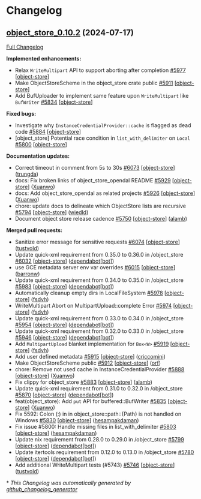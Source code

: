 <!---
  Licensed to the Apache Software Foundation (ASF) under one
  or more contributor license agreements.  See the NOTICE file
  distributed with this work for additional information
  regarding copyright ownership.  The ASF licenses this file
  to you under the Apache License, Version 2.0 (the
  "License"); you may not use this file except in compliance
  with the License.  You may obtain a copy of the License at

    http://www.apache.org/licenses/LICENSE-2.0

  Unless required by applicable law or agreed to in writing,
  software distributed under the License is distributed on an
  "AS IS" BASIS, WITHOUT WARRANTIES OR CONDITIONS OF ANY
  KIND, either express or implied.  See the License for the
  specific language governing permissions and limitations
  under the License.
-->

# Changelog

## [object_store_0.10.2](https://github.com/apache/arrow-rs/tree/object_store_0.10.2) (2024-07-17)

[Full Changelog](https://github.com/apache/arrow-rs/compare/object_store_0.10.1...object_store_0.10.2)

**Implemented enhancements:**

- Relax `WriteMultipart` API to support aborting after completion [\#5977](https://github.com/apache/arrow-rs/issues/5977) [[object-store](https://github.com/apache/arrow-rs/labels/object-store)]
- Make ObjectStoreScheme in the object\_store crate public [\#5911](https://github.com/apache/arrow-rs/issues/5911) [[object-store](https://github.com/apache/arrow-rs/labels/object-store)]
- Add BufUploader to implement same feature upon `WriteMultipart` like `BufWriter` [\#5834](https://github.com/apache/arrow-rs/issues/5834) [[object-store](https://github.com/apache/arrow-rs/labels/object-store)]

**Fixed bugs:**

- Investigate why `InstanceCredentialProvider::cache` is flagged as dead code [\#5884](https://github.com/apache/arrow-rs/issues/5884) [[object-store](https://github.com/apache/arrow-rs/labels/object-store)]
- \[object\_store\] Potential race condition in `list_with_delimiter` on `Local` [\#5800](https://github.com/apache/arrow-rs/issues/5800) [[object-store](https://github.com/apache/arrow-rs/labels/object-store)]

**Documentation updates:**

- Correct timeout in comment from 5s to 30s [\#6073](https://github.com/apache/arrow-rs/pull/6073) [[object-store](https://github.com/apache/arrow-rs/labels/object-store)] ([trungda](https://github.com/trungda))
- docs: Fix broken links of object\_store\_opendal README [\#5929](https://github.com/apache/arrow-rs/pull/5929) [[object-store](https://github.com/apache/arrow-rs/labels/object-store)] ([Xuanwo](https://github.com/Xuanwo))
- docs: Add object\_store\_opendal as related projects [\#5926](https://github.com/apache/arrow-rs/pull/5926) [[object-store](https://github.com/apache/arrow-rs/labels/object-store)] ([Xuanwo](https://github.com/Xuanwo))
- chore: update docs to delineate which ObjectStore lists are recursive [\#5794](https://github.com/apache/arrow-rs/pull/5794) [[object-store](https://github.com/apache/arrow-rs/labels/object-store)] ([wiedld](https://github.com/wiedld))
- Document object store release cadence [\#5750](https://github.com/apache/arrow-rs/pull/5750) [[object-store](https://github.com/apache/arrow-rs/labels/object-store)] ([alamb](https://github.com/alamb))

**Merged pull requests:**

- Sanitize error message for sensitive requests [\#6074](https://github.com/apache/arrow-rs/pull/6074) [[object-store](https://github.com/apache/arrow-rs/labels/object-store)] ([tustvold](https://github.com/tustvold))
- Update quick-xml requirement from 0.35.0 to 0.36.0 in /object\_store [\#6032](https://github.com/apache/arrow-rs/pull/6032) [[object-store](https://github.com/apache/arrow-rs/labels/object-store)] ([dependabot[bot]](https://github.com/apps/dependabot))
- use GCE metadata server env var overrides [\#6015](https://github.com/apache/arrow-rs/pull/6015) [[object-store](https://github.com/apache/arrow-rs/labels/object-store)] ([barronw](https://github.com/barronw))
- Update quick-xml requirement from 0.34.0 to 0.35.0 in /object\_store [\#5983](https://github.com/apache/arrow-rs/pull/5983) [[object-store](https://github.com/apache/arrow-rs/labels/object-store)] ([dependabot[bot]](https://github.com/apps/dependabot))
- Automatically cleanup empty dirs in LocalFileSystem [\#5978](https://github.com/apache/arrow-rs/pull/5978) [[object-store](https://github.com/apache/arrow-rs/labels/object-store)] ([fsdvh](https://github.com/fsdvh))
- WriteMultipart Abort on MultipartUpload::complete Error [\#5974](https://github.com/apache/arrow-rs/pull/5974) [[object-store](https://github.com/apache/arrow-rs/labels/object-store)] ([fsdvh](https://github.com/fsdvh))
- Update quick-xml requirement from 0.33.0 to 0.34.0 in /object\_store [\#5954](https://github.com/apache/arrow-rs/pull/5954) [[object-store](https://github.com/apache/arrow-rs/labels/object-store)] ([dependabot[bot]](https://github.com/apps/dependabot))
- Update quick-xml requirement from 0.32.0 to 0.33.0 in /object\_store [\#5946](https://github.com/apache/arrow-rs/pull/5946) [[object-store](https://github.com/apache/arrow-rs/labels/object-store)] ([dependabot[bot]](https://github.com/apps/dependabot))
- Add `MultipartUpload` blanket implementation for `Box<W>` [\#5919](https://github.com/apache/arrow-rs/pull/5919) [[object-store](https://github.com/apache/arrow-rs/labels/object-store)] ([fsdvh](https://github.com/fsdvh))
- Add user defined metadata [\#5915](https://github.com/apache/arrow-rs/pull/5915) [[object-store](https://github.com/apache/arrow-rs/labels/object-store)] ([criccomini](https://github.com/criccomini))
- Make ObjectStoreScheme public [\#5912](https://github.com/apache/arrow-rs/pull/5912) [[object-store](https://github.com/apache/arrow-rs/labels/object-store)] ([orf](https://github.com/orf))
- chore: Remove not used cache in InstanceCredentialProvider [\#5888](https://github.com/apache/arrow-rs/pull/5888) [[object-store](https://github.com/apache/arrow-rs/labels/object-store)] ([Xuanwo](https://github.com/Xuanwo))
- Fix clippy for object\_store [\#5883](https://github.com/apache/arrow-rs/pull/5883) [[object-store](https://github.com/apache/arrow-rs/labels/object-store)] ([alamb](https://github.com/alamb))
- Update quick-xml requirement from 0.31.0 to 0.32.0 in /object\_store [\#5870](https://github.com/apache/arrow-rs/pull/5870) [[object-store](https://github.com/apache/arrow-rs/labels/object-store)] ([dependabot[bot]](https://github.com/apps/dependabot))
- feat\(object\_store\): Add `put` API for buffered::BufWriter [\#5835](https://github.com/apache/arrow-rs/pull/5835) [[object-store](https://github.com/apache/arrow-rs/labels/object-store)] ([Xuanwo](https://github.com/Xuanwo))
- Fix 5592: Colon \(:\) in in object\_store::path::{Path} is not handled on Windows [\#5830](https://github.com/apache/arrow-rs/pull/5830) [[object-store](https://github.com/apache/arrow-rs/labels/object-store)] ([hesampakdaman](https://github.com/hesampakdaman))
- Fix issue \#5800: Handle missing files in list\_with\_delimiter [\#5803](https://github.com/apache/arrow-rs/pull/5803) [[object-store](https://github.com/apache/arrow-rs/labels/object-store)] ([hesampakdaman](https://github.com/hesampakdaman))
- Update nix requirement from 0.28.0 to 0.29.0 in /object\_store [\#5799](https://github.com/apache/arrow-rs/pull/5799) [[object-store](https://github.com/apache/arrow-rs/labels/object-store)] ([dependabot[bot]](https://github.com/apps/dependabot))
- Update itertools requirement from 0.12.0 to 0.13.0 in /object\_store [\#5780](https://github.com/apache/arrow-rs/pull/5780) [[object-store](https://github.com/apache/arrow-rs/labels/object-store)] ([dependabot[bot]](https://github.com/apps/dependabot))
- Add additional WriteMultipart tests \(\#5743\) [\#5746](https://github.com/apache/arrow-rs/pull/5746) [[object-store](https://github.com/apache/arrow-rs/labels/object-store)] ([tustvold](https://github.com/tustvold))



\* *This Changelog was automatically generated by [github_changelog_generator](https://github.com/github-changelog-generator/github-changelog-generator)*

